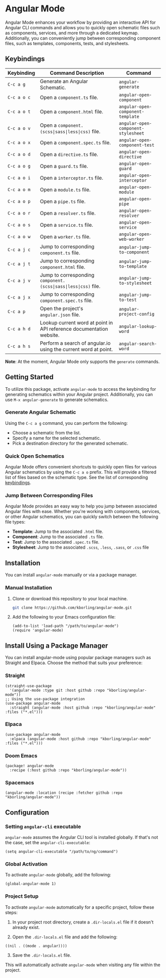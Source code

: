 # Angular Mode

Angular Mode enhances your workflow by providing an interactive API for Angular CLI commands and allows you to quickly open schematic files such as components, services, and more through a dedicated keymap. Additionally, you can conveniently jump between corresponding component files, such as templates, components, tests, and stylesheets.

## Keybindings

| Keybinding  | Command Description                                                  | Command                             |
|-------------|----------------------------------------------------------------------|-------------------------------------|
| `C-c a g`   | Generate an Angular Schematic.                                       | `angular-generate`                  |
| `C-c a o c` | Open a `component.ts` file.                                          | `angular-open-component`            |
| `C-c a o t` | Open a `component.html` file.                                        | `angular-open-component-template`   |
| `C-c a o v` | Open a `component.(scss\|sass\|less\|css)` file.                     | `angular-open-component-stylesheet` |
| `C-c a o x` | Open a `component.spec.ts` file.                                     | `angular-open-component-test`       |
| `C-c a o d` | Open a `directive.ts` file.                                          | `angular-open-directive`            |
| `C-c a o g` | Open a `guard.ts` file.                                              | `angular-open-guard`                |
| `C-c a o i` | Open a `interceptor.ts` file.                                        | `angular-open-interceptor`          |
| `C-c a o m` | Open a `module.ts` file.                                             | `angular-open-module`               |
| `C-c a o p` | Open a `pipe.ts` file.                                               | `angular-open-pipe`                 |
| `C-c a o r` | Open a `resolver.ts` file.                                           | `angular-open-resolver`             |
| `C-c a o s` | Open a `service.ts` file.                                            | `angular-open-service`              |
| `C-c a o w` | Open a `worker.ts` file.                                             | `angular-open-web-worker`           |
| `C-c a j c` | Jump to corresponding `component.ts` file.                           | `angular-jump-to-component`         |
| `C-c a j t` | Jump to corresponding `component.html` file.                         | `angular-jump-to-template`          |
| `C-c a j v` | Jump to corresponding `component.(scss\|sass\|less\|css)` file.      | `angular-jump-to-stylesheet`        |
| `C-c a j x` | Jump to corresponding `component.spec.ts` file.                      | `angular-jump-to-test`              |
| `C-c a p`   | Open the project's `angular.json` file.                              | `angular-project-config`            |
| `C-c a h d` | Lookup current word at point in API reference documentation website. | `angular-lookup-word`               |
| `C-c a h s` | Perform a search of angular.io using the current word at point.      | `angular-search-word`               |

**Note**: At the moment, Angular Mode only supports the `generate` commands.

## Getting Started

To utilize this package, activate `angular-mode` to access the keybinding for generating schematics within your Angular project. Additionally, you can use `M-x angular-generate` to generate schematics.

### Generate Angular Schematic

Using the `C-c a g` command, you can perform the following:

- Choose a schematic from the list.
- Specify a name for the selected schematic.
- Pick a destination directory for the generated schematic.

### Quick Open Schematics

Angular Mode offers convenient shortcuts to quickly open files for various Angular schematics by using the `C-c a o` prefix. This will provide a filtered list of files based on the schematic type. See the list of corresponding [keybindings](#keybindings).

### Jump Between Corresponding Files

Angular Mode provides an easy way to help you jump between associated Angular files with ease. Whether you're working with components, services, or other Angular schematics, you can quickly switch between the following file types:

- **Template**: Jump to the associated `.html` file.
- **Component**: Jump to the associated `.ts` file.
- **Test**: Jump to the associated `.spec.ts` file.
- **Stylesheet**: Jump to the associated `.scss`, `.less`, `.sass`, or `.css` file

## Installation

You can install `angular-mode` manually or via a package manager.

### Manual Installation

1. Clone or download this repository to your local machine.

   ```sh
   git clone https://github.com/kborling/angular-mode.git
   ```

2. Add the following to your Emacs configuration file:

   ```elisp
   (add-to-list 'load-path "/path/to/angular-mode")
   (require 'angular-mode)
   ```

## Install Using a Package Manager
You can install angular-mode using popular package managers such as Straight and Elpaca. Choose the method that suits your preference:

### Straight
```elisp
(straight-use-package
  '(angular-mode :type git :host github :repo "kborling/angular-mode"))
;; Using the use-package integration
(use-package angular-mode
  :straight (angular-mode :host github :repo "kborling/angular-mode" :files ("*.el")))
```

### Elpaca
```elisp
(use-package angular-mode
  :elpaca (angular-mode :host github :repo "kborling/angular-mode" :files ("*.el")))
```

### Doom Emacs
```elisp
(package! angular-mode
  :recipe (:host github :repo "kborling/angular-mode"))
```

### Spacemacs
```elisp
(angular-mode :location (recipe :fetcher github :repo "kborling/angular-mode"))
```

## Configuration

### Setting `angular-cli` executable

`angular-mode` assumes the Angular CLI tool is installed globally. If that's not the case, set the `angular-cli-executable`:

```elisp
(setq angular-cli-executable "/path/to/ng/command")
```

### Global Activation
To activate `angular-mode` globally, add the following:
```elisp
(global-angular-mode 1)
```

### Project Setup
To activate `angular-mode` automatically for a specific project, follow these steps:

1. In your project root directory, create a `.dir-locals.el` file if it doesn't already exist.

2. Open the `.dir-locals.el` file and add the following:

```elisp
((nil . ((mode . angular))))
```

3. Save the `.dir-locals.el` file.

This will automatically activate `angular-mode` when visiting any file within the project.
